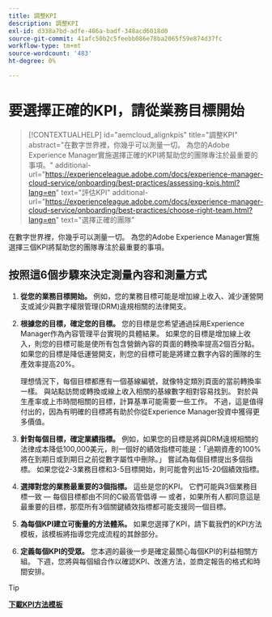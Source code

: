 ```yaml
---
title: 調整KPI
description: 調整KPI
exl-id: d338a7bd-adfe-486a-badf-348acd6018d0
source-git-commit: 41afc50b2c5feebb086e78ba2065f59e874d37fc
workflow-type: tm+mt
source-wordcount: '483'
ht-degree: 0%

---
```


# 要選擇正確的KPI，請從業務目標開始

>[!CONTEXTUALHELP]
>id="aemcloud_alignkpis"
>title="調整KPI"
>abstract="在數字世界裡，你幾乎可以測量一切。 為您的Adobe Experience Manager實施選擇正確的KPI將幫助您的團隊專注於最重要的事項。"
>additional-url="https://experienceleague.adobe.com/docs/experience-manager-cloud-service/onboarding/best-practices/assessing-kpis.html?lang=en" text="評估KPI"
>additional-url="https://experienceleague.adobe.com/docs/experience-manager-cloud-service/onboarding/best-practices/choose-right-team.html?lang=en" text="選擇正確的團隊"

在數字世界裡，你幾乎可以測量一切。 為您的Adobe Experience Manager實施選擇三個KPI將幫助您的團隊專注於最重要的事項。


## **按照這6個步驟來決定測量內容和測量方式**


1. **從您的業務目標開始。** 例如，您的業務目標可能是增加線上收入、減少運營開支或減少與數字權限管理(DRM)違規相關的法律開支。

1. **根據您的目標，確定您的目標。** 您的目標是您希望通過採用Experience Manager作為內容管理平台實現的具體結果。 如果您的目標是增加線上收入，則您的目標可能是使所有包含營銷內容的頁面的轉換率提高2個百分點。 如果您的目標是降低運營開支，則您的目標可能是將建立數字內容的團隊的生產效率提高20%。

   理想情況下，每個目標都應有一個基線編號，就像特定類別頁面的當前轉換率一樣。 與站點訪問或轉換或線上收入相關的基線數字相對容易找到。 對於與生產率或上市時間相關的目標，計算基準可能需要一些工作。 不過，這是值得付出的，因為有明確的目標將有助於你從Experience Manager投資中獲得更多價值。

1. **針對每個目標，確定業績指標。** 例如，如果您的目標是將與DRM違規相關的法律成本降低100,000美元，則一個好的績效指標可能是：「過期資產的100%將在到期日或到期日之前從數字屬性中刪除。」 嘗試為每個目標提出多個指標。 如果您從2-3業務目標和3-5目標開始，則可能會列出15-20個績效指標。

1. **選擇對您的業務最重要的3個指標。** 這些是您的KPI。 它們可能與3個業務目標一致 — 每個目標都由不同的C級高管倡導 — 或者，如果所有人都同意這是最重要的目標，那麼所有3個關鍵績效指標都可能支援同一個目標。

1. **為每個KPI建立可衡量的方法體系。** 如果您選擇了KPI，請下載我們的KPI方法模板，該模板將指導您完成流程的其餘部分。

1. **定義每個KPI的受眾。** 您本週的最後一步是確定最關心每個KPI的利益相關方組。 下週，您將與每個組合作以確認KPI、改進方法，並商定報告的格式和時間安排。

>[!TIP]
>
>[**下載KPI方法模板**](https://experienceleague.adobe.com/welcome/aem/assets/img/KPI_Methodology_Template.png)
